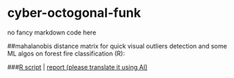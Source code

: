 # cyber-octogonal-funk
no fancy markdown code here

##mahalanobis distance matrix for quick visual outliers detection and some ML algos on forest fire classification (R):

###[R script](https://github.com/sql19w/cyber-octogonal-funk/blob/main/forest_fires.R) | [report (please translate it using AI)](https://github.com/sql19w/cyber-octogonal-funk/blob/main/forest_fires_report.pdf)
